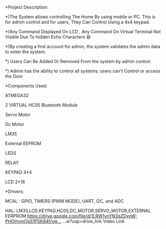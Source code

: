 *Project Description: 

*)The System allows controlling The Home By using mobile or PC. This is for admin control and for users, They Can Control Using a 4x4 keypad. 

*)Any Command Displayed On LCD , Any Command On Virtual Terminal Not Visible Due To hidden Echo Characters 😅 

*)By creating a first account for admin, the system validates the admin data to enter the system.

*) Users Can Be Added Or Removed From the system by admin control.

*) Admin has the ability to control all systems; users can't Control or access the Door 



*Components Used:

ATMEGA32

2 VIRTUAL HC05 Bluetooth Module 

Servo Motor 

Dc Motor

LM35 

External EEPROM 

LEDS 

RELAY 

KEYPAD 4*4

LCD 2*16



*Drivers: 

MCAL : GPIO, TIMERS (PWM MODE), UART, I2C, and ADC

HAL: LM35,LCD,KEYPAD,HC05,DC_MOTOR,SERVO_MOTOR,EXTERNAL EERPROM
https://drive.google.com/file/d/1LRW1ynYN3gZDynW-PHOHymOgS1PSK84f/vie…
…w?usp=drive_link 
Video Link
